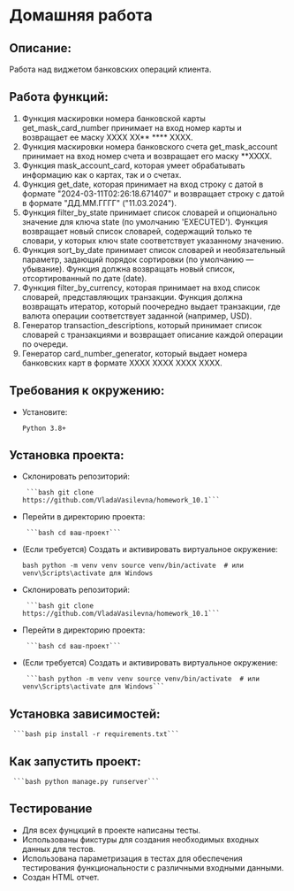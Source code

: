 # Домашняя работа

## Описание:

Работа над виджетом банковских операций клиента.

## Работа функций:

1. Функция маскировки номера банковской карты get_mask_card_number принимает на вход номер карты и возвращает ее маску XXXX XX** **** XXXX.
2. Функция маскировки номера банковского счета get_mask_account принимает на вход номер счета и возвращает его маску **XXXX.
3. Функция mask_account_card, которая умеет обрабатывать информацию как о картах, так и о счетах.
4. Функция get_date, которая принимает на вход строку с датой в формате "2024-03-11T02:26:18.671407" и возвращает строку с датой в формате "ДД.ММ.ГГГГ" ("11.03.2024").
5. Функция filter_by_state принимает список словарей и опционально значение для ключа state (по умолчанию 'EXECUTED').
Функция возвращает новый список словарей, содержащий только те словари, у которых ключ state соответствует указанному значению.
6. Функция sort_by_date принимает список словарей и необязательный параметр, задающий порядок сортировки (по умолчанию — убывание).
Функция должна возвращать новый список, отсортированный по дате (date).
7. Функция filter_by_currency, которая принимает на вход список словарей, представляющих транзакции. Функция должна возвращать итератор, который поочередно выдает транзакции, где валюта операции соответствует заданной (например, USD).
8. Генератор transaction_descriptions, который принимает список словарей с транзакциями и возвращает описание каждой операции по очереди.
9. Генератор card_number_generator, который выдает номера банковских карт в формате XXXX XXXX XXXX XXXX.

## Требования к окружению:

   - Установите:

     ```Python 3.8+```

## Установка проекта:

- Склонировать репозиторий:

       ```bash git clone https://github.com/VladaVasilevna/homework_10.1```

- Перейти в директорию проекта:

       ```bash cd ваш-проект```

- (Если требуется) Создать и активировать виртуальное окружение:

  ```bash python -m venv venv source venv/bin/activate  # или venv\Scripts\activate для Windows```

- Склонировать репозиторий:

       ```bash git clone https://github.com/VladaVasilevna/homework_10.1```

- Перейти в директорию проекта:

       ```bash cd ваш-проект```

- (Если требуется) Создать и активировать виртуальное окружение:

       ```bash python -m venv venv source venv/bin/activate  # или venv\Scripts\activate для Windows```

## Установка зависимостей:

     ```bash pip install -r requirements.txt```



## Как запустить проект:

     ```bash python manage.py runserver```

## Тестирование
- Для всех фунцкций в проекте написаны тесты.
- Использованы фикстуры для создания необходимых входных данных для тестов.
- Использована параметризация в тестах для обеспечения тестирования функциональности с различными входными данными.
- Создан HTML отчет.
